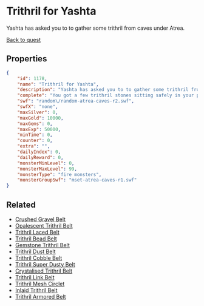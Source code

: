 # Trithril for Yashta

Yashta has asked you to to gather some trithril from caves under Atrea.

[Back to quest](../quests.md)

## Properties

```json
{
    "id": 1178,
    "name": "Trithril for Yashta",
    "description": "Yashta has asked you to to gather some trithril from caves under Atrea.",
    "complete": "You got a few trithril stones sitting safely in your pocket. Time to return to Yashta.",
    "swf": "random\/random-atrea-caves-r2.swf",
    "swfX": "none",
    "maxSilver": 0,
    "maxGold": 10000,
    "maxGems": 0,
    "maxExp": 50000,
    "minTime": 0,
    "counter": 0,
    "extra": "",
    "dailyIndex": 0,
    "dailyReward": 0,
    "monsterMinLevel": 0,
    "monsterMaxLevel": 99,
    "monsterType": "fire monsters",
    "monsterGroupSwf": "mset-atrea-caves-r1.swf"
}
```

## Related

- [Crushed Gravel Belt](../items/12365-crushed-gravel-belt.md)
- [Opalescent Trithril Belt](../items/12366-opalescent-trithril-belt.md)
- [Trithril Laced Belt](../items/12367-trithril-laced-belt.md)
- [Trithril Bead Belt](../items/12368-trithril-bead-belt.md)
- [Gemstone Trithril Belt](../items/12369-gemstone-trithril-belt.md)
- [Trithril Dust Belt](../items/12370-trithril-dust-belt.md)
- [Trithril Cobble Belt](../items/12371-trithril-cobble-belt.md)
- [Trithril Super Dusty Belt](../items/12372-trithril-super-dusty-belt.md)
- [Crystalised Trithril Belt](../items/12373-crystalised-trithril-belt.md)
- [Trithril Link Belt](../items/12374-trithril-link-belt.md)
- [Trithril Mesh Circlet](../items/12375-trithril-mesh-circlet.md)
- [Inlaid Trithril Belt](../items/12376-inlaid-trithril-belt.md)
- [Trithril Armored Belt](../items/12377-trithril-armored-belt.md)

